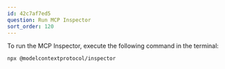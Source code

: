 ```yaml
---
id: 42c7af7ed5
question: Run MCP Inspector
sort_order: 120
---
```


To run the MCP Inspector, execute the following command in the terminal:

```bash
npx @modelcontextprotocol/inspector
```